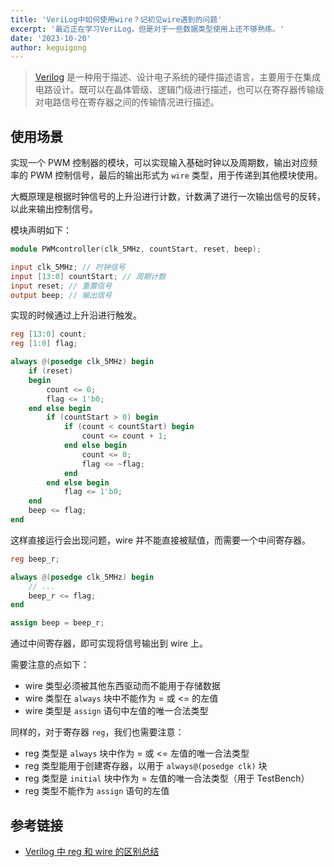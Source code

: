 ```yaml
---
title: 'VeriLog中如何使用wire？记初见wire遇到的问题'
excerpt: '最近正在学习VeriLog，但是对于一些数据类型使用上还不够熟练。'
date: '2023-10-20'
author: keguigong
---
```


> [Verilog](https://zh.wikipedia.org/wiki/Verilog) 是一种用于描述、设计电子系统的硬件描述语言，主要用于在集成电路设计。既可以在晶体管级、逻辑门级进行描述，也可以在寄存器传输级对电路信号在寄存器之间的传输情况进行描述。

## 使用场景

实现一个 PWM 控制器的模块，可以实现输入基础时钟以及周期数，输出对应频率的 PWM 控制信号，最后的输出形式为 `wire` 类型，用于传递到其他模块使用。

大概原理是根据时钟信号的上升沿进行计数，计数满了进行一次输出信号的反转，以此来输出控制信号。

模块声明如下：

```verilog
module PWMcontroller(clk_5MHz, countStart, reset, beep);

input clk_5MHz; // 时钟信号
input [13:0] countStart; // 周期计数
input reset; // 重置信号
output beep; // 输出信号
```

实现的时候通过上升沿进行触发。

```verilog
reg [13:0] count;
reg [1:0] flag;

always @(posedge clk_5MHz) begin
    if (reset)
    begin
        count <= 0;
        flag <= 1'b0;
    end else begin
        if (countStart > 0) begin
            if (count < countStart) begin
                count <= count + 1;
            end else begin
                count <= 0;
                flag <= ~flag;
            end
        end else begin
            flag <= 1'b0;
    end
    beep <= flag;
end
```

这样直接运行会出现问题，wire 并不能直接被赋值，而需要一个中间寄存器。

```verilog
reg beep_r;

always @(posedge clk_5MHz) begin
    // ...
    beep_r <= flag;
end

assign beep = beep_r;
```

通过中间寄存器，即可实现将信号输出到 wire 上。

需要注意的点如下：

- wire 类型必须被其他东西驱动而不能用于存储数据
- wire 类型在 `always` 块中不能作为 = 或 <= 的左值
- wire 类型是 `assign` 语句中左值的唯一合法类型

同样的，对于寄存器 `reg`，我们也需要注意：

- reg 类型是 `always` 块中作为 = 或 <= 左值的唯一合法类型
- reg 类型能用于创建寄存器，以用于 `always@(posedge clk)` 块
- reg 类型是 `initial` 块中作为 = 左值的唯一合法类型（用于 TestBench）
- reg 类型不能作为 `assign` 语句的左值

## 参考链接

- [Verilog 中 reg 和 wire 的区别总结](https://zhuanlan.zhihu.com/p/471539431)
